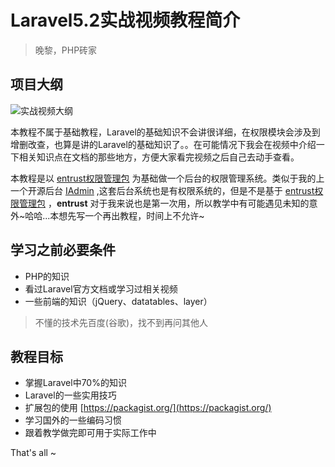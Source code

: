 # Laravel5.2实战视频教程简介

> 晚黎，PHP砖家

## 项目大纲
![实战视频大纲](https://github.com/lanceWan/INote/blob/master/Laravel5-admin/asssets/Laravel5.png)

本教程不属于基础教程，Laravel的基础知识不会讲很详细，在权限模块会涉及到增删改查，也算是讲的Laravel的基础知识了。。在可能情况下我会在视频中介绍一下相关知识点在文档的那些地方，方便大家看完视频之后自己去动手查看。

本教程是以 [entrust权限管理包](https://github.com/Zizaco/entrust) 为基础做一个后台的权限管理系统。类似于我的上一个开源后台 [IAdmin](https://github.com/lanceWan/IAdmin) ,这套后台系统也是有权限系统的，但是不是基于 [entrust权限管理包](https://github.com/Zizaco/entrust) ，**entrust** 对于我来说也是第一次用，所以教学中有可能遇见未知的意外~哈哈...本想先写一个再出教程，时间上不允许~

## 学习之前必要条件
* PHP的知识
* 看过Laravel官方文档或学习过相关视频
* 一些前端的知识（jQuery、datatables、layer）

> 不懂的技术先百度(谷歌)，找不到再问其他人

## 教程目标

* 掌握Laravel中70%的知识
* Laravel的一些实用技巧
* 扩展包的使用 [https://packagist.org/](https://packagist.org/)
* 学习国外的一些编码习惯
* 跟着教学做完即可用于实际工作中

That's all ~